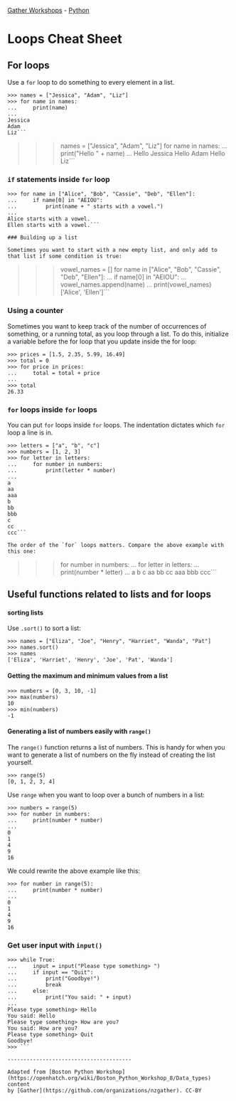[Gather Workshops](http://gathergather.co.nz/workshops/) - [Python](http://www.python.org)

# Loops Cheat Sheet

##  For loops

Use a `for` loop to do something to every element in a list.

```
>>> names = ["Jessica", "Adam", "Liz"]
>>> for name in names:
...     print(name)
...
Jessica
Adam
Liz```

```
>>> names = ["Jessica", "Adam", "Liz"]
>>> for name in names:
...     print("Hello " + name)
...
Hello Jessica
Hello Adam
Hello Liz```

###  `if` statements inside `for` loop

```
>>> for name in ["Alice", "Bob", "Cassie", "Deb", "Ellen"]:
...     if name[0] in "AEIOU":
...         print(name + " starts with a vowel.")
...
Alice starts with a vowel.
Ellen starts with a vowel.```

### Building up a list

Sometimes you want to start with a new empty list, and only add to that list if some condition is true:

```
>>> vowel_names = []
>>> for name in ["Alice", "Bob", "Cassie", "Deb", "Ellen"]:
...     if name[0] in "AEIOU":
...         vowel_names.append(name)
...
>>> print(vowel_names)
['Alice', 'Ellen']```

### Using a counter

Sometimes you want to keep track of the number of occurrences of something, or a running total, as you loop through a list. To do this, initialize a variable before the for loop that you update inside the for loop:

```
>>> prices = [1.5, 2.35, 5.99, 16.49]
>>> total = 0
>>> for price in prices:
...     total = total + price
...
>>> total
26.33
```

###  `for` loops inside `for` loops

You can put `for` loops inside `for` loops. The indentation dictates which `for` loop a line is in.

```
>>> letters = ["a", "b", "c"]
>>> numbers = [1, 2, 3]
>>> for letter in letters:
...     for number in numbers:
...         print(letter * number)
...
a
aa
aaa
b
bb
bbb
c
cc
ccc```

The order of the `for` loops matters. Compare the above example with this one:

```
>>> for number in numbers:
...     for letter in letters:
...         print(number * letter)
...
a
b
c
aa
bb
cc
aaa
bbb
ccc```

##  Useful functions related to lists and for loops

####  sorting lists

Use `.sort()` to sort a list:

```
>>> names = ["Eliza", "Joe", "Henry", "Harriet", "Wanda", "Pat"]
>>> names.sort()
>>> names
['Eliza', 'Harriet', 'Henry', 'Joe', 'Pat', 'Wanda']
```

####  Getting the maximum and minimum values from a list

```
>>> numbers = [0, 3, 10, -1]
>>> max(numbers)
10
>>> min(numbers)
-1
```

####  Generating a list of numbers easily with `range()`

The `range()` function returns a list of numbers. This is handy for when you want to generate a list of numbers on the fly instead of creating the list yourself.

```
>>> range(5)
[0, 1, 2, 3, 4]
```

Use `range` when you want to loop over a bunch of numbers in a list:

```
>>> numbers = range(5)
>>> for number in numbers:
...     print(number * number)
...
0
1
4
9
16
```

We could rewrite the above example like this:

```
>>> for number in range(5):
...     print(number * number)
...
0
1
4
9
16
```

###  Get user input with `input()`

```
>>> while True:
...     input = input("Please type something> ")
...     if input == "Quit":
...         print("Goodbye!")
...         break
...     else:
...         print("You said: " + input)
...
Please type something> Hello
You said: Hello
Please type something> How are you?
You said: How are you?
Please type something> Quit
Goodbye!
>>> ```

---------------------------------------

Adapted from [Boston Python Workshop](https://openhatch.org/wiki/Boston_Python_Workshop_8/Data_types) content
by [Gather](https://github.com/organizations/nzgather). CC-BY